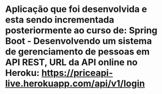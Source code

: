 # Aplicação que foi desenvolvida e esta sendo incrementada posteriormente ao curso de: Spring Boot - Desenvolvendo um sistema de gerenciamento de pessoas em API REST, URL da API online no Heroku: https://priceapi-live.herokuapp.com/api/v1/login
